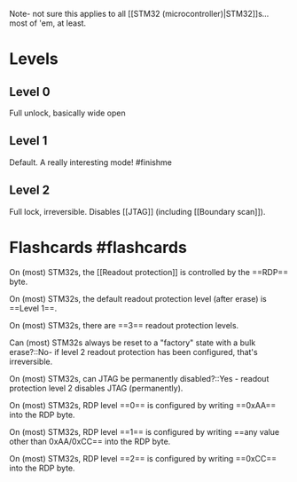 Note- not sure this applies to all [[STM32 (microcontroller)|STM32]]s... most of 'em, at least.

# Levels
## Level 0 
Full unlock, basically wide open
## Level 1
Default. A really interesting mode! #finishme 

## Level 2
Full lock, irreversible. Disables [[JTAG]] (including [[Boundary scan]]).

# Flashcards #flashcards 

On (most) STM32s, the [[Readout protection]] is controlled by the ==RDP== byte.
<!--SR:!2022-04-09,53,290-->

On (most) STM32s, the default readout protection level (after erase) is ==Level 1==.
<!--SR:!2022-03-08,26,250-->

On (most) STM32s, there are ==3== readout protection levels.
<!--SR:!2022-03-14,31,250-->

Can (most) STM32s always be reset to a "factory" state with a bulk erase?::No- if level 2 readout protection has been configured, that's irreversible.
<!--SR:!2022-04-12,45,230-->

On (most) STM32s, can JTAG be permanently disabled?::Yes - readout protection level 2 disables JTAG (permanently).
<!--SR:!2022-04-15,53,272-->

On (most) STM32s, RDP level ==0== is configured by writing ==0xAA== into the RDP byte.
<!--SR:!2022-03-24,31,230!2022-03-06,22,250-->

On (most) STM32s, RDP level ==1== is configured by writing ==any value other than 0xAA/0xCC== into the RDP byte.
<!--SR:!2022-03-01,20,250!2022-04-17,45,250-->

On (most) STM32s, RDP level ==2== is configured by writing ==0xCC== into the RDP byte. 
<!--SR:!2022-03-07,26,250!2022-03-16,23,230-->